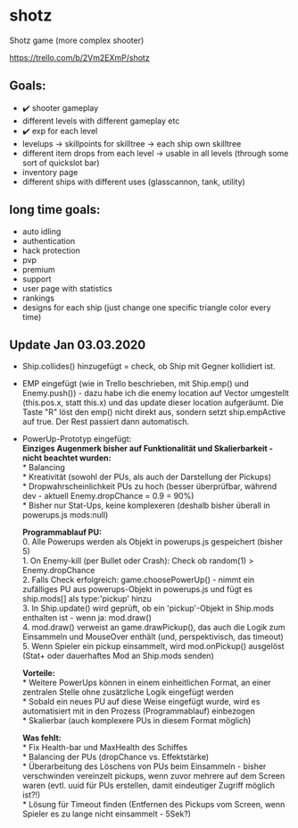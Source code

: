 # shotz
Shotz game (more complex shooter)

https://trello.com/b/2Vm2EXmP/shotz

## Goals:
* :heavy_check_mark: shooter gameplay
* different levels with different gameplay etc
* :heavy_check_mark: exp for each level
* levelups -> skillpoints for skilltree -> each ship own skilltree
* different item drops from each level -> usable in all levels (through some sort of quickslot bar)
* inventory page
* different ships with different uses (glasscannon, tank, utility)


## long time goals:
* auto idling
* authentication
* hack protection
* pvp
* premium
* support
* user page with statistics
* rankings
* designs for each ship (just change one specific triangle color every time)


## Update Jan 03.03.2020
- Ship.collides() hinzugefügt = check, ob Ship mit Gegner kollidiert ist.

- EMP eingefügt (wie in Trello beschrieben, mit Ship.emp() und Enemy.push()) - dazu
  habe ich die enemy location auf Vector umgestellt (this.pos.x, statt this.x) und
  das update dieser location aufgeräumt. Die Taste "R" löst den emp() nicht direkt aus,
  sondern setzt ship.empActive auf true. Der Rest passiert dann automatisch.

- PowerUp-Prototyp eingefügt:  
    **Einziges Augenmerk bisher auf Funktionalität und Skalierbarkeit - nicht beachtet wurden:**  
        * Balancing  
        * Kreativität (sowohl der PUs, als auch der Darstellung der Pickups)  
        * Dropwahrscheinlichkeit PUs zu hoch (besser überprüfbar, während dev -
          aktuell Enemy.dropChance = 0.9 = 90%)  
        * Bisher nur Stat-Ups, keine komplexeren (deshalb bisher überall in
          powerups.js mods:null)  

    **Programmablauf PU:**  
        0. Alle Powerups werden als Objekt in powerups.js gespeichert (bisher 5)  
        1. On Enemy-kill (per Bullet oder Crash): Check ob random(1) > Enemy.dropChance  
        2. Falls Check erfolgreich: game.choosePowerUp() - nimmt ein zufälliges PU
           aus powerups-Objekt in powerups.js und fügt es ship.mods[] als type:'pickup' hinzu  
        3. In Ship.update() wird geprüft, ob ein 'pickup'-Objekt in Ship.mods
           enthalten ist - wenn ja: mod.draw()  
        4. mod.draw() verweist an game.drawPickup(), das auch die Logik zum
           Einsammeln und MouseOver enthält (und, perspektivisch, das timeout)  
        5. Wenn Spieler ein pickup einsammelt, wird mod.onPickup() ausgelöst
           (Stat+ oder dauerhaftes Mod an Ship.mods senden)  

    **Vorteile:**  
        * Weitere PowerUps können in einem einheitlichen Format, an einer zentralen
          Stelle ohne zusätzliche Logik eingefügt werden  
        * Sobald ein neues PU auf diese Weise eingefügt wurde, wird es automatisiert
          mit in den Prozess (Programmablauf) einbezogen  
        * Skalierbar (auch komplexere PUs in diesem Format möglich)  

    **Was fehlt:**  
        * Fix Health-bar und MaxHealth des Schiffes  
        * Balancing der PUs (dropChance vs. Effektstärke)  
        * Überarbeitung des Löschens von PUs beim Einsammeln - bisher verschwinden
          vereinzelt pickups, wenn zuvor mehrere auf dem Screen waren (evtl. uuid
          für PUs erstellen, damit eindeutiger Zugriff möglich ist?!)  
        * Lösung für Timeout finden (Entfernen des Pickups vom Screen, wenn
          Spieler es zu lange nicht einsammelt - 5Sek?)  
